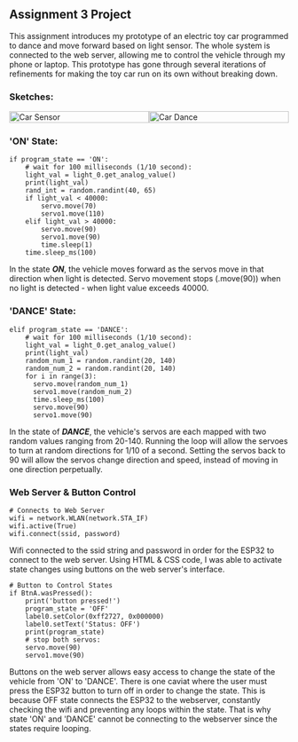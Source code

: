 ## Assignment 3 Project
This assignment introduces my prototype of an electric toy car programmed to dance and move forward based on light sensor. The whole system is connected to the web server, allowing me to control the vehicle through my phone or laptop. This prototype has gone through several iterations of refinements for making the toy car run on its own without breaking down.


### Sketches:
<div style="display: flex;">
  <img src="https://github.com/1andreh/-SP24-IXD256-AndrewHuang/assets/158603689/3da53d07-3d9a-4805-8d38-25fdb42ac747" alt="Car Sensor" style="width: 100%;">
  <img src="https://github.com/1andreh/-SP24-IXD256-AndrewHuang/assets/158603689/442aed4d-3dba-4c2d-a0e5-d8d769b1e0a9" alt="Car Dance" style="width: 100%;">
</div>

### 'ON' State:
```
if program_state == 'ON':
    # wait for 100 milliseconds (1/10 second):
    light_val = light_0.get_analog_value()
    print(light_val)
    rand_int = random.randint(40, 65)
    if light_val < 40000:
        servo.move(70)
        servo1.move(110)
    elif light_val > 40000:
        servo.move(90)
        servo1.move(90)
        time.sleep(1)
    time.sleep_ms(100)
```
In the state **_ON_**, the vehicle moves forward as the servos move in that direction when light is detected. Servo movement stops (.move(90)) when no light is detected - when light value exceeds 40000.


### 'DANCE' State:
```
elif program_state == 'DANCE':
    # wait for 100 milliseconds (1/10 second):
    light_val = light_0.get_analog_value()
    print(light_val)
    random_num_1 = random.randint(20, 140)
    random_num_2 = random.randint(20, 140)
    for i in range(3):
      servo.move(random_num_1)
      servo1.move(random_num_2)
      time.sleep_ms(100)
      servo.move(90)
      servo1.move(90)
```
In the state of **_DANCE_**, the vehicle's servos are each mapped with two random values ranging from 20-140. Running the loop will allow the servoes to turn at random directions for 1/10 of a second. Setting the servos back to 90 will allow the servos change direction and speed, instead of moving in one direction perpetually.


### Web Server & Button Control
```
# Connects to Web Server
wifi = network.WLAN(network.STA_IF)
wifi.active(True)
wifi.connect(ssid, password)
```
Wifi connected to the ssid string and password in order for the ESP32 to connect to the web server. Using HTML & CSS code, I was able to activate state changes using buttons on the web server's interface.

```
# Button to Control States
if BtnA.wasPressed():
    print('button pressed!')
    program_state = 'OFF'
    label0.setColor(0xff2727, 0x000000)
    label0.setText('Status: OFF')
    print(program_state)
    # stop both servos:
    servo.move(90)
    servo1.move(90)
```
Buttons on the web server allows easy access to change the state of the vehicle from 'ON' to 'DANCE'. There is one caviat where the user must press the ESP32 button to turn off in order to change the state. This is because OFF state connects the ESP32 to the webserver, constantly checking the wifi and preventing any loops within the state. That is why state 'ON' and 'DANCE' cannot be connecting to the webserver since the states require looping. 
